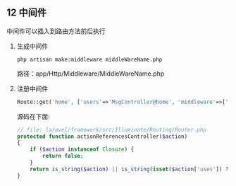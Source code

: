 ## 12 中间件
中间件可以插入到路由方法前后执行
1. 生成中间件

    ```shell
    php artisan make:middleware middleWareName.php
    ```
    路径：app/Http/Middleware/MiddleWareName.php
2. 注册中间件
    
    ```php
    Route::get('home', ['users'=>'MsgController@home', 'middleware'=>['App\Http\Middleware\MiddleWareName']]);
    ```
    源码在下面:
    ```php
    // file: laravel/framework/src/Illuminate/Routing/Router.php
    protected function actionReferencesController($action)
    {    
        if ($action instanceof Closure) {
            return false;
        }    
        return is_string($action) || is_string(isset($action['uses']) ? $action['uses'] : null);
    }
    ```